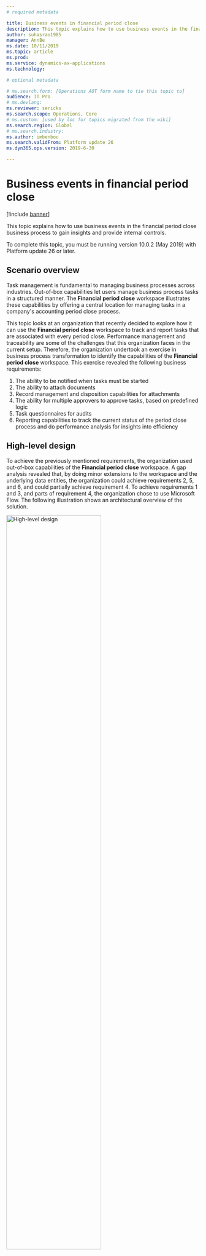 ```yaml
---
# required metadata

title: Business events in financial period close
description: This topic explains how to use business events in the financial period close business process to gain insights and provide internal controls.
author: suhasrao1985
manager: AnnBe
ms.date: 10/11/2019
ms.topic: article
ms.prod: 
ms.service: dynamics-ax-applications
ms.technology: 

# optional metadata

# ms.search.form: [Operations AOT form name to tie this topic to]
audience: IT Pro
# ms.devlang: 
ms.reviewer: sericks
ms.search.scope: Operations, Core
# ms.custom: [used by loc for topics migrated from the wiki]
ms.search.region: Global 
# ms.search.industry: 
ms.author: imbenbou
ms.search.validFrom: Platform update 26
ms.dyn365.ops.version: 2019-6-30 

---
```


# Business events in financial period close
[!include [banner](../../includes/banner.md)]

This topic explains how to use business events in the financial period close business process to gain insights and provide internal controls.

To complete this topic, you must be running version 10.0.2 (May 2019) with Platform update 26 or later.

## Scenario overview

Task management is fundamental to managing business processes across industries. Out-of-box capabilities let users manage business process tasks in a structured manner. The **Financial period close** workspace illustrates these capabilities by offering a central location for managing tasks in a company's accounting period close process.

This topic looks at an organization that recently decided to explore how it can use the **Financial period close** workspace to track and report tasks that are associated with every period close. Performance management and traceability are some of the challenges that this organization faces in the current setup. Therefore, the organization undertook an exercise in business process transformation to identify the capabilities of the **Financial period close** workspace. This exercise revealed the following business requirements:

1. The ability to be notified when tasks must be started
2. The ability to attach documents
3. Record management and disposition capabilities for attachments
4. The ability for multiple approvers to approve tasks, based on predefined logic
5. Task questionnaires for audits
6. Reporting capabilities to track the current status of the period close process and do performance analysis for insights into efficiency

## High-level design

To achieve the previously mentioned requirements, the organization used out-of-box capabilities of the **Financial period close** workspace. A gap analysis revealed that, by doing minor extensions to the workspace and the underlying data entities, the organization could achieve requirements 2, 5, and 6, and could partially achieve requirement 4. To achieve requirements 1 and 3, and parts of requirement 4, the organization chose to use Microsoft Flow. The following illustration shows an architectural overview of the solution.

<img alt="High-level design" src="../../media/Image1.PNG" width="70%">

## Managing attachments by using Microsoft Flow and SharePoint Online

Accountants view their tasks in the **Financial period close** workspace and start to work on them. Attachments are added to the task by using a SharePoint Online document type. SharePoint triggers in Microsoft Flow are used to trigger the flow that is shown in the following illustration. This flow updates the SharePoint metadata with metadata from the task in the **Financial period close** workspace. SharePoint columns were created for this purpose in the document library. A separate attachment data entity was created to hold the attachment metadata for every attachment that is added to the **Financial period close** workspace. Fields from the custom entity were mapped to the SharePoint Online columns in the flow. When documents that use the specified document type are created in the predefined SharePoint Online library, Microsoft Flow is triggered, obtains the metadata from the custom data entity, and updates the document's metadata columns in SharePoint Online.

<img alt="Flow for managing attachments" src="../../media/Image2.png" width="70%">

## Enabling internal controls by using business events and Microsoft Flow

As accountants complete their tasks, and the tasks become ready for review, the value of the **Review status** custom field is updated to **Ready for review**. The Flow gets triggered by the **When the change-based alert is triggered** business event when this update is made. The payload of this business event contains the task name and the area name. The flow uses the combination of the task name and area name, together with the value of the **Review status** field, to route the task through an email-based workflow that is orchestrated by Microsoft Flow. The flow waits for approval, add new comments to the task log, and updates the task in the **Financial period close** workspace , based on both the outcome of the approval process and related metadata. Custom data entities were built in to query and update the **Financial period close** workspace by using Microsoft Flow.

### Subscribing to the business event

The following example describes the general steps for subscribing to a change-based alert business event.

1. Add the connector trigger to the Microsoft Flow app, and subscribe to the change-based alert business event.

    <img alt="Subscribing to the business event" src="../../media/Image3.png" width="70%">

2. Parse the business event payload.

    When the business event is triggered, it triggers Microsoft Flow. This business event contains a payload. In this step, the payload is parsed, and the required variables are initialized.

    <img alt="Parsing the business event payload" src="../../media/Image4.PNG" width="70%">

3. Retrieve the task, based on the values from the payload.

    When the task is updated, the business event triggers Microsoft Flow. At that point, after the payload has been parsed, you will know basic information about the task. In this step, the custom data entity is used to retrieve more information about the task.

    <img alt="Retrieving the task" src="../../media/Image5.png" width="70%">

4. Retrieve approvers from the Microsoft Excel file, based on the criteria.

    Next, you must determine the list of approvers, so that you can send the approval request in the appropriate manner. This list is a custom Excel file in a SharePoint Online library. In this step, you query the Excel file to get the list of approvers. You also get the links to the attachments for each task, so that you can send the attachments to the approvers.

    <img alt="Retrieving approvers" src="../../media/Image6.png" width="70%">

5. Prepare to send the request for approval.

    In this step, you prepare Microsoft Flow to send the approval request by using all the information that was gathered and assembled in the previous step.

    <img alt="Preparing to send the request for approval, part 1" src="../../media/Image7.png" width="70%">

    <img alt="Preparing to send the request for approval, part 2" src="../../media/Image8.png" width="70%">

    <img alt="Preparing to send the request for approval, part 3" src="../../media/Image9.png" width="70%">

6. Start the approval process.

    In this step, the approval request is sent from Microsoft Flow.

    <img alt="Starting the approval process" src="../../media/Image10.png" width="70%">

7. Process the approval action that is taken by approvers.

    After the approvers receive the approval request and take action, the flow is notified, and additional processing is done.

    <img alt="Processing the approval action" src="../../media/Image11.png" width="70%">

8. Update the task iwith the approval outcome.

    Based on the outcome of the approval process, the task is updated with the result.

    <img alt="Updating the task, part 1" src="../../media/Image12.png" width="70%">

    <img alt="Updating the task, part 2" src="../../media/Image13.png" width="70%">

## Conclusion

For the business requirements of the organization that is described in this topic, this solution involves minimal development and relies mostly on the **Financial period close** workspace, business events, SharePoint Online, and Microsoft Flow to drive functionality. Development is restricted to the addition of fields to pages, the creation of custom data entities, and changes to page labels. Microsoft Flow also provides greater flexibility in the approval process. Because the solution takes advantage of the various applications in the Microsoft Office 365 suite, internal users can use applications that they are already familiar with. Therefore, the amount of change management that is required is limited.

In conclusion, business events offer unique opportunities for extending functionality but also let you avoid extensive in-app customizations. Here are some things to consider before you start to use business events:

- Establish the security requirements of your solution. Business events honor role-based security. This behavior can be beneficial in some use cases.
- Business events functionality continues to get enhanced. Be on the lookout for new capabilities.

Business events and Microsoft Flow offer great opportunities for implementing low-code or no-code extensions. The important thing is that you identify opportunities where this framework can help, but that you also understand some of the limitations.
